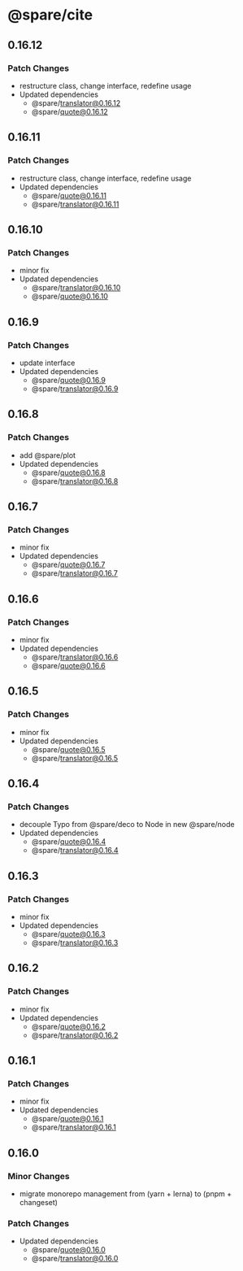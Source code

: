 # @spare/cite

## 0.16.12

### Patch Changes

- restructure class, change interface, redefine usage
- Updated dependencies
  - @spare/translator@0.16.12
  - @spare/quote@0.16.12

## 0.16.11

### Patch Changes

- restructure class, change interface, redefine usage
- Updated dependencies
  - @spare/quote@0.16.11
  - @spare/translator@0.16.11

## 0.16.10

### Patch Changes

- minor fix
- Updated dependencies
  - @spare/translator@0.16.10
  - @spare/quote@0.16.10

## 0.16.9

### Patch Changes

- update interface
- Updated dependencies
  - @spare/quote@0.16.9
  - @spare/translator@0.16.9

## 0.16.8

### Patch Changes

- add @spare/plot
- Updated dependencies
  - @spare/quote@0.16.8
  - @spare/translator@0.16.8

## 0.16.7

### Patch Changes

- minor fix
- Updated dependencies
  - @spare/quote@0.16.7
  - @spare/translator@0.16.7

## 0.16.6

### Patch Changes

- minor fix
- Updated dependencies
  - @spare/translator@0.16.6
  - @spare/quote@0.16.6

## 0.16.5

### Patch Changes

- minor fix
- Updated dependencies
  - @spare/quote@0.16.5
  - @spare/translator@0.16.5

## 0.16.4

### Patch Changes

- decouple Typo from @spare/deco to Node in new @spare/node
- Updated dependencies
  - @spare/quote@0.16.4
  - @spare/translator@0.16.4

## 0.16.3

### Patch Changes

- minor fix
- Updated dependencies
  - @spare/quote@0.16.3
  - @spare/translator@0.16.3

## 0.16.2

### Patch Changes

- minor fix
- Updated dependencies
  - @spare/quote@0.16.2
  - @spare/translator@0.16.2

## 0.16.1

### Patch Changes

- minor fix
- Updated dependencies
  - @spare/quote@0.16.1
  - @spare/translator@0.16.1

## 0.16.0

### Minor Changes

- migrate monorepo management from (yarn + lerna) to (pnpm + changeset)

### Patch Changes

- Updated dependencies
  - @spare/quote@0.16.0
  - @spare/translator@0.16.0
